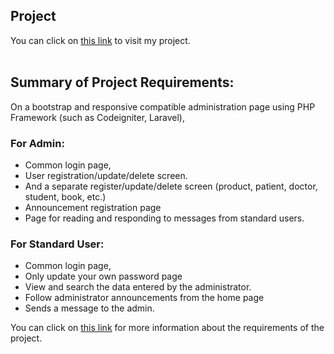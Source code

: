## Project
You can click on [this link](https://github.com/BeratBilgic/IBP-Course-Project) to visit my project.
<br><br>
## Summary of Project Requirements: 
On  a  bootstrap  and  responsive  compatible  administration  page  using  PHP  Framework  (such  as 
Codeigniter, Laravel),  
### For Admin:
- Common login page,  
- User registration/update/delete screen. 
- And a separate register/update/delete screen (product, patient, doctor, student, book, etc.) 
- Announcement registration page 
- Page for reading and responding to messages from standard users. 
 
### For Standard User: 
- Common login page,  
- Only update your own password page 
- View and search the data entered by the administrator. 
- Follow administrator announcements from the home page 
- Sends a message to the admin. 

You can click on [this link](https://github.com/BeratBilgic/University-Assignments/blob/main/Internet_Based_Programming/CourseProject/IBP_Course_Project_Information.pdf) for more information about the requirements of the project.
